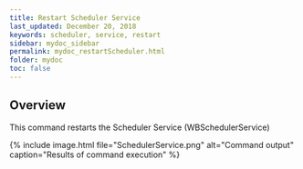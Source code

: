 ```yaml
---
title: Restart Scheduler Service
last_updated: December 20, 2018
keywords: scheduler, service, restart
sidebar: mydoc_sidebar
permalink: mydoc_restartScheduler.html
folder: mydoc
toc: false
---
```


## Overview

This command restarts the Scheduler Service (WBSchedulerService)

{% include image.html file="SchedulerService.png" alt="Command output" caption="Results of command execution" %}
